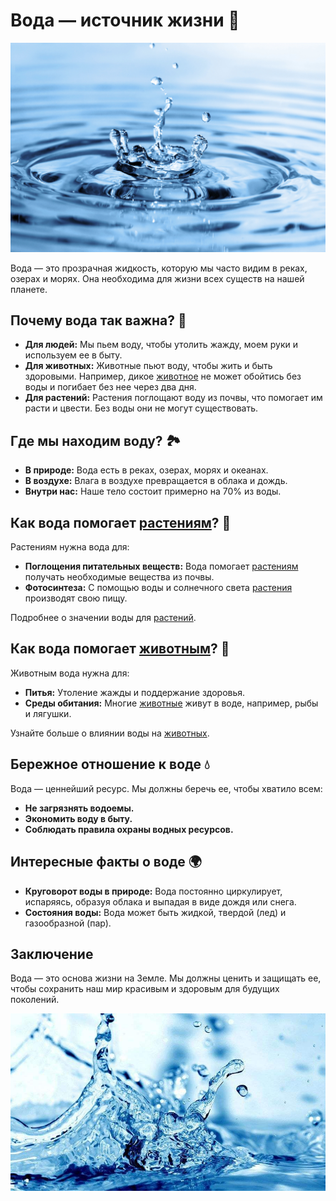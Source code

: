 ﻿
# Вода — источник жизни 🌊

![Вода](../../../WORK/world/nature/pictures/вода.jpg)

Вода — это прозрачная жидкость, которую мы часто видим в реках, озерах и морях. Она необходима для жизни всех существ на нашей планете.

## Почему вода так важна? 🤔

- **Для людей:** Мы пьем воду, чтобы утолить жажду, моем руки и используем ее в быту.
- **Для животных:** Животные пьют воду, чтобы жить и быть здоровыми. Например, дикое [животное](https://github.com/mikromalekula1100/2025_kidbook/blob/main/KIDBOOK/world/nature/животные.md)  не может обойтись без воды и погибает без нее через два дня.
- **Для растений:** Растения поглощают воду из почвы, что помогает им расти и цвести. Без воды они не могут существовать.

## Где мы находим воду? 🏞️

- **В природе:** Вода есть в реках, озерах, морях и океанах.
- **В воздухе:** Влага в воздухе превращается в облака и дождь.
- **Внутри нас:** Наше тело состоит примерно на 70% из воды.

## Как вода помогает [растениям](https://github.com/mikromalekula1100/2025_kidbook/blob/main/KIDBOOK/world/nature/растения.md)? 🌱

Растениям нужна вода для:

- **Поглощения питательных веществ:** Вода помогает [растениям](https://github.com/mikromalekula1100/2025_kidbook/blob/main/KIDBOOK/world/nature/растения.md) получать необходимые вещества из почвы.
- **Фотосинтеза:** С помощью воды и солнечного света [растения](https://github.com/mikromalekula1100/2025_kidbook/blob/main/KIDBOOK/world/nature/растения.md) производят свою пищу.

Подробнее о значении воды для [растений](https://github.com/mikromalekula1100/2025_kidbook/blob/main/KIDBOOK/world/nature/растения.md).

## Как вода помогает [животным](https://github.com/mikromalekula1100/2025_kidbook/blob/main/KIDBOOK/world/nature/животные.md)? 🐾

Животным вода нужна для:

- **Питья:** Утоление жажды и поддержание здоровья.
- **Среды обитания:** Многие [животные](https://github.com/mikromalekula1100/2025_kidbook/blob/main/KIDBOOK/world/nature/животные.md) живут в воде, например, рыбы и лягушки.

Узнайте больше о влиянии воды на [животных](https://github.com/mikromalekula1100/2025_kidbook/blob/main/KIDBOOK/world/nature/животные.md).

## Бережное отношение к воде 💧

Вода — ценнейший ресурс. Мы должны беречь ее, чтобы хватило всем:

- **Не загрязнять водоемы.**
- **Экономить воду в быту.**
- **Соблюдать правила охраны водных ресурсов.**

## Интересные факты о воде 🌍

- **Круговорот воды в природе:** Вода постоянно циркулирует, испаряясь, образуя облака и выпадая в виде дождя или снега.
- **Состояния воды:** Вода может быть жидкой, твердой (лед) и газообразной (пар).

## Заключение

Вода — это основа жизни на Земле. Мы должны ценить и защищать ее, чтобы сохранить наш мир красивым и здоровым для будущих поколений.

![Вода](../../../WORK/world/nature/pictures/вода2.jpg)

